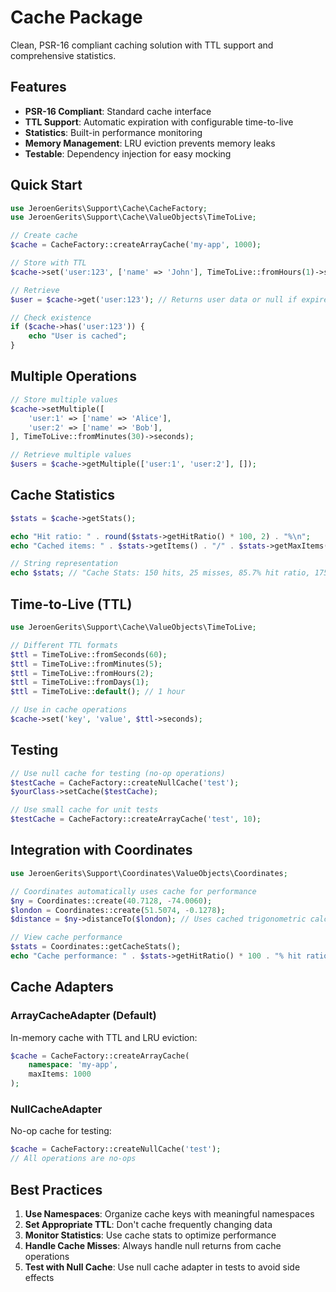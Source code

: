 # Cache Package

Clean, PSR-16 compliant caching solution with TTL support and comprehensive statistics.

## Features

- **PSR-16 Compliant**: Standard cache interface
- **TTL Support**: Automatic expiration with configurable time-to-live
- **Statistics**: Built-in performance monitoring
- **Memory Management**: LRU eviction prevents memory leaks
- **Testable**: Dependency injection for easy mocking

## Quick Start

```php
use JeroenGerits\Support\Cache\CacheFactory;
use JeroenGerits\Support\Cache\ValueObjects\TimeToLive;

// Create cache
$cache = CacheFactory::createArrayCache('my-app', 1000);

// Store with TTL
$cache->set('user:123', ['name' => 'John'], TimeToLive::fromHours(1)->seconds);

// Retrieve
$user = $cache->get('user:123'); // Returns user data or null if expired

// Check existence
if ($cache->has('user:123')) {
    echo "User is cached";
}
```

## Multiple Operations

```php
// Store multiple values
$cache->setMultiple([
    'user:1' => ['name' => 'Alice'],
    'user:2' => ['name' => 'Bob'],
], TimeToLive::fromMinutes(30)->seconds);

// Retrieve multiple values
$users = $cache->getMultiple(['user:1', 'user:2'], []);
```

## Cache Statistics

```php
$stats = $cache->getStats();

echo "Hit ratio: " . round($stats->getHitRatio() * 100, 2) . "%\n";
echo "Cached items: " . $stats->getItems() . "/" . $stats->getMaxItems() . "\n";

// String representation
echo $stats; // "Cache Stats: 150 hits, 25 misses, 85.7% hit ratio, 175/1000 items (17.5% utilization)"
```

## Time-to-Live (TTL)

```php
use JeroenGerits\Support\Cache\ValueObjects\TimeToLive;

// Different TTL formats
$ttl = TimeToLive::fromSeconds(60);
$ttl = TimeToLive::fromMinutes(5);
$ttl = TimeToLive::fromHours(2);
$ttl = TimeToLive::fromDays(1);
$ttl = TimeToLive::default(); // 1 hour

// Use in cache operations
$cache->set('key', 'value', $ttl->seconds);
```

## Testing

```php
// Use null cache for testing (no-op operations)
$testCache = CacheFactory::createNullCache('test');
$yourClass->setCache($testCache);

// Use small cache for unit tests
$testCache = CacheFactory::createArrayCache('test', 10);
```

## Integration with Coordinates

```php
use JeroenGerits\Support\Coordinates\ValueObjects\Coordinates;

// Coordinates automatically uses cache for performance
$ny = Coordinates::create(40.7128, -74.0060);
$london = Coordinates::create(51.5074, -0.1278);
$distance = $ny->distanceTo($london); // Uses cached trigonometric calculations

// View cache performance
$stats = Coordinates::getCacheStats();
echo "Cache performance: " . $stats->getHitRatio() * 100 . "% hit ratio";
```

## Cache Adapters

### ArrayCacheAdapter (Default)

In-memory cache with TTL and LRU eviction:

```php
$cache = CacheFactory::createArrayCache(
    namespace: 'my-app',
    maxItems: 1000
);
```

### NullCacheAdapter

No-op cache for testing:

```php
$cache = CacheFactory::createNullCache('test');
// All operations are no-ops
```

## Best Practices

1. **Use Namespaces**: Organize cache keys with meaningful namespaces
2. **Set Appropriate TTL**: Don't cache frequently changing data
3. **Monitor Statistics**: Use cache stats to optimize performance
4. **Handle Cache Misses**: Always handle null returns from cache operations
5. **Test with Null Cache**: Use null cache adapter in tests to avoid side effects
